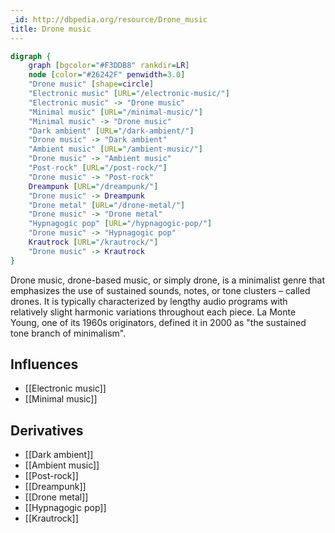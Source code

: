 ```yaml
---
_id: http://dbpedia.org/resource/Drone_music
title: Drone music
---
```


```dot
digraph {
	graph [bgcolor="#F3DDB8" rankdir=LR]
	node [color="#26242F" penwidth=3.0]
	"Drone music" [shape=circle]
	"Electronic music" [URL="/electronic-music/"]
	"Electronic music" -> "Drone music"
	"Minimal music" [URL="/minimal-music/"]
	"Minimal music" -> "Drone music"
	"Dark ambient" [URL="/dark-ambient/"]
	"Drone music" -> "Dark ambient"
	"Ambient music" [URL="/ambient-music/"]
	"Drone music" -> "Ambient music"
	"Post-rock" [URL="/post-rock/"]
	"Drone music" -> "Post-rock"
	Dreampunk [URL="/dreampunk/"]
	"Drone music" -> Dreampunk
	"Drone metal" [URL="/drone-metal/"]
	"Drone music" -> "Drone metal"
	"Hypnagogic pop" [URL="/hypnagogic-pop/"]
	"Drone music" -> "Hypnagogic pop"
	Krautrock [URL="/krautrock/"]
	"Drone music" -> Krautrock
}
```

Drone music, drone-based music, or simply drone, is a minimalist genre that emphasizes the use of sustained sounds, notes, or tone clusters – called drones. It is typically characterized by lengthy audio programs with relatively slight harmonic variations throughout each piece. La Monte Young, one of its 1960s originators, defined it in 2000 as "the sustained tone branch of minimalism".

## Influences

- [[Electronic music]]
- [[Minimal music]]

## Derivatives

- [[Dark ambient]]
- [[Ambient music]]
- [[Post-rock]]
- [[Dreampunk]]
- [[Drone metal]]
- [[Hypnagogic pop]]
- [[Krautrock]]
